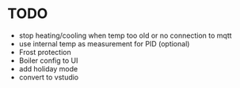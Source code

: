 # TODO
- stop heating/cooling when temp too old or no connection to mqtt
- use internal temp as measurement for PID (optional)
- Frost protection
- Boiler config to UI
- add holiday mode
- convert to vstudio